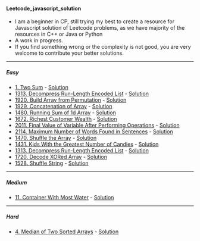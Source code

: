 #### Leetcode_javascript_solution
* I am a beginner in CP, still trying my best to create a resource for Javascript solution of Leetcode problems, as we have majority of the resources in C++ or Java or Python
* A work in progress.
* If you find something wrong or the complexity is not good, you are very welcome to contribute your better solutions.

---

##### Easy
* [1. Two Sum](https://leetcode.com/problems/two-sum/) - [Solution](./Easy/Two_Sum.js)
* [1313. Decompress Run-Length Encoded List](https://leetcode.com/problems/decompress-run-length-encoded-list/) - [Solution](https://github.com/imhkp4u/Leetcode_javascript_solution/blob/main/Easy/1313.%20Decompress%20Run-Length%20Encoded%20List.js)
* [1920. Build Array from Permutation](https://leetcode.com/problems/build-array-from-permutation/) - [Solution](https://github.com/imhkp4u/Leetcode_javascript_solution/blob/main/Easy/1920.%20Build%20Array%20from%20Permutation.js)
* [1929. Concatenation of Array](https://leetcode.com/problems/concatenation-of-array/) - [Solution](https://github.com/imhkp4u/Leetcode_javascript_solution/blob/main/Easy/1929.%20Concatenation%20of%20Array.js)
* [1480. Running Sum of 1d Array](https://leetcode.com/problems/running-sum-of-1d-array/) - [Solution](https://github.com/imhkp4u/Leetcode_javascript_solution/blob/main/Easy/1480.%20Running%20Sum%20of%201d%20Array.js)
* [1672. Richest Customer Wealth](https://leetcode.com/problems/richest-customer-wealth/) - [Solution](https://github.com/imhkp4u/Leetcode_javascript_solution/blob/main/Easy/1672.%20Richest%20Customer%20Wealth.js)
* [2011. Final Value of Variable After Performing Operations](https://leetcode.com/problems/final-value-of-variable-after-performing-operations/) - [Solution](https://github.com/imhkp4u/Leetcode_javascript_solution/blob/main/Easy/2011.%20Final%20Value%20of%20Variable%20After%20Performing%20Operations.js)
* [2114. Maximum Number of Words Found in Sentences](https://leetcode.com/problems/maximum-number-of-words-found-in-sentences/) - [Solution](https://github.com/imhkp4u/Leetcode_javascript_solution/blob/main/Easy/2114.%20Maximum%20Number%20of%20Words%20Found%20in%20Sentences.js)
* [1470. Shuffle the Array](https://leetcode.com/problems/shuffle-the-array/) - [Solution](https://github.com/imhkp4u/Leetcode_javascript_solution/blob/main/Easy/1470.%20Shuffle%20the%20Array.js)
* [1431. Kids With the Greatest Number of Candies](https://leetcode.com/problems/kids-with-the-greatest-number-of-candies/) - [Solution](https://github.com/imhkp4u/Leetcode_javascript_solution/blob/main/Easy/1431.%20Kids%20With%20the%20Greatest%20Number%20of%20Candies.js)
* [1313. Decompress Run-Length Encoded List](https://leetcode.com/problems/decompress-run-length-encoded-list/) - [Solution](https://github.com/imhkp4u/Leetcode_javascript_solution/blob/main/Easy/1313.%20Decompress%20Run-Length%20Encoded%20List.js)
* [1720. Decode XORed Array](https://leetcode.com/problems/decode-xored-array/) - [Solution](https://github.com/imhkp4u/Leetcode_javascript_solution/blob/main/Easy/1720.%20Decode%20XORed%20Array.js)
* [1528. Shuffle String](https://leetcode.com/problems/shuffle-string/) - [Solution](https://github.com/imhkp4u/Leetcode_javascript_solution/blob/main/Easy/1528.%20Shuffle%20String.js)

---

##### Medium
* [11. Container With Most Water](https://leetcode.com/problems/container-with-most-water/) - [Solution](./Medium/Container_With_Most_Water.js)

---

##### Hard
* [4. Median of Two Sorted Arrays](https://leetcode.com/problems/median-of-two-sorted-arrays/) -  [Solution](./Hard/Median_of_Two_Sorted_Arrays.js)



